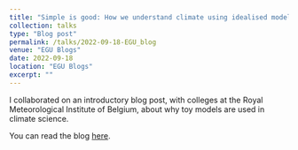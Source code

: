 ```yaml
---
title: "Simple is good: How we understand climate using idealised models"
collection: talks
type: "Blog post"
permalink: /talks/2022-09-18-EGU_blog
venue: "EGU Blogs"
date: 2022-09-18
location: "EGU Blogs"
excerpt: ""
---
```


I collaborated on an introductory blog post, with colleges at the Royal Meteorological Institute of Belgium, about why toy models are used in climate science.

You can read the blog [here](https://blogs.egu.eu/divisions/cl/2022/09/18/simple-is-good-how-we-understand-climate-using-idealised-models/).
